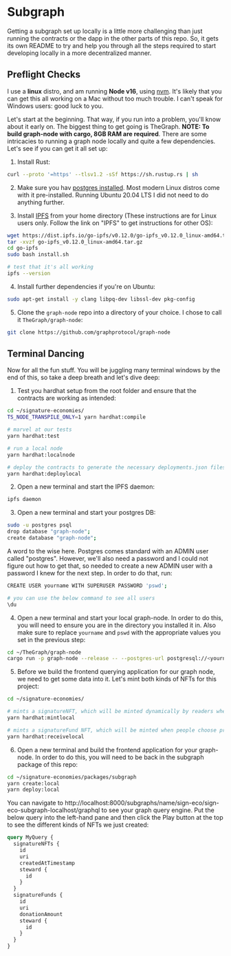 # Subgraph

Getting a subgraph set up locally is a little more challenging than just running the contracts or the dapp in the other parts of this repo. So, it gets its own README to try and help you through all the steps required to start developing locally in a more decentralized manner.

## Preflight Checks

I use a **linux** distro, and am running **Node v16**, using [nvm](https://github.com/nvm-sh/nvm). It's likely that you can get this all working on a Mac without too much trouble. I can't speak for Windows users: good luck to you.

Let's start at the beginning. That way, if you run into a problem, you'll know about it early on. The biggest thing to get going is TheGraph. **NOTE: To build graph-node with cargo, 8GB RAM are required**. There are some intricacies to running a graph node locally and quite a few dependencies. Let's see if you can get it all set up:

1. Install Rust:

```bash
curl --proto '=https' --tlsv1.2 -sSf https://sh.rustup.rs | sh
```

2. Make sure you hav [postgres installed](https://www.postgresql.org/download/). Most modern Linux distros come with it pre-installed. Running Ubuntu 20.04 LTS I did not need to do anything further.

3. Install [IPFS](https://docs.ipfs.io/install/command-line/#official-distributions) from your home directory (These instructions are for Linux users only. Follow the link on "IPFS" to get instructions for other OS):

```bash
wget https://dist.ipfs.io/go-ipfs/v0.12.0/go-ipfs_v0.12.0_linux-amd64.tar.gz
tar -xvzf go-ipfs_v0.12.0_linux-amd64.tar.gz
cd go-ipfs
sudo bash install.sh

# test that it's all working
ipfs --version

```

4. Install further dependencies if you're on Ubuntu:

```bash
sudo apt-get install -y clang libpq-dev libssl-dev pkg-config
```

5. Clone the `graph-node` repo into a directory of your choice. I chose to call it `TheGraph/graph-node`:

```bash
git clone https://github.com/graphprotocol/graph-node
```

## Terminal Dancing

Now for all the fun stuff. You will be juggling many terminal windows by the end of this, so take a deep breath and let's dive deep:

1. Test you hardhat setup from the root folder and ensure that the contracts are working as intended:

```bash
cd ~/signature-economies/
TS_NODE_TRANSPILE_ONLY=1 yarn hardhat:compile

# marvel at our tests
yarn hardhat:test

# run a local node 
yarn hardhat:localnode

# deploy the contracts to generate the necessary deployments.json files
yarn hardhat:deploylocal
```

2. Open a new terminal and start the IPFS daemon:

```bash
ipfs daemon
```

3. Open a new terminal and start your postgres DB:

```bash
sudo -u postgres psql
drop database "graph-node";
create database "graph-node";
```

A word to the wise here. Postgres comes standard with an ADMIN user called "postgres". However, we'll also need a password and I could not figure out how to get that, so needed to create a new ADMIN user with a password I knew for the next step. In order to do that, run:

```bash
CREATE USER yourname WITH SUPERUSER PASSWORD 'pswd';

# you can use the below command to see all users
\du
```

4. Open a new terminal and start your local graph-node. In order to do this, you will need to ensure you are in the directory you installed it in. Also make sure to replace `yourname` and `pswd` with the appropriate values you set in the previous step:

```bash
cd ~/TheGraph/graph-node
cargo run -p graph-node --release -- --postgres-url postgresql://<yourname>:<pswd>@localhost:5432/graph-node --ethereum-rpc localhost:http://127.0.0.1:8545 --ipfs 127.0.0.1:5001
```

5. Before we build the frontend querying application for our graph node, we need to get some data into it. Let's mint both kinds of NFTs for this project:

```bash
cd ~/signature-economies/

# mints a signatureNFT, which will be minted dynamically by readers when they select text
yarn hardhat:mintlocal

# mints a signatureFund NFT, which will be minted when people choose preselected NFTs and specific donation amounts
yarn hardhat:receivelocal
```

6. Open a new terminal and build the frontend application for your graph-node. In order to do this, you will need to be back in the subgraph package of this repo:

```bash
cd ~/signature-economies/packages/subgraph
yarn create:local
yarn deploy:local
```

You can navigate to http://localhost:8000/subgraphs/name/sign-eco/sign-eco-subgraph-localhost/graphql to see your graph query engine. Put the below query into the left-hand pane and then click the Play button at the top to see the different kinds of NFTs we just created:

```graphql
query MyQuery {
  signatureNFTs {
    id
    uri
    createdAtTimestamp
    steward {
      id
    }
  }
  signatureFunds {
    id
    uri
    donationAmount
    steward {
      id
    }
  }
}
```

